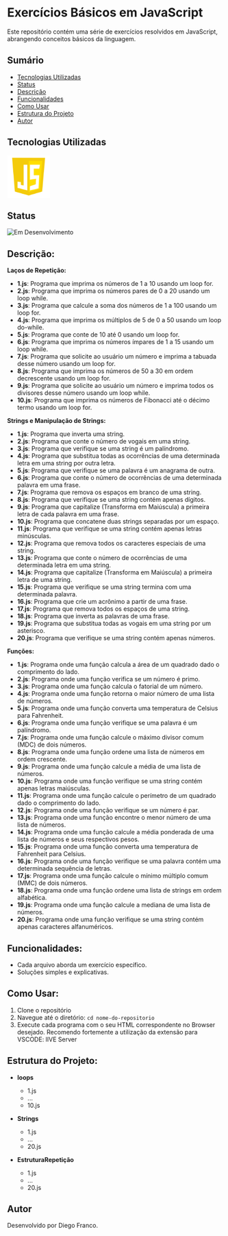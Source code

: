 # Exercícios Básicos em JavaScript

Este repositório contém uma série de exercícios resolvidos em JavaScript, abrangendo conceitos básicos da linguagem.

## Sumário

- [Tecnologias Utilizadas](#tecnologias-utilizadas)
- [Status](#status)
- [Descrição](#descrição)
- [Funcionalidades](#funcionalidades)
- [Como Usar](#como-usar)
- [Estrutura do Projeto](#estrutura-do-projeto)
- [Autor](#autor)

## Tecnologias Utilizadas

<div style="display: flex; flex-direction: row;">
  <div style="margin-right: 20px; display: flex; justify-content: flex-start;">
    <img src="img/js.png" alt="Logo JS" width="100"/>
  </div>
</div>

## Status

![Em Desenvolvimento](http://img.shields.io/static/v1?label=STATUS&message=EM%20DESENVOLVIMENTO&color=RED&style=for-the-badge)

<!-- ![Concluído](http://img.shields.io/static/v1?label=STATUS&message=CONCLUIDO&color=GREEN&style=for-the-badge) -->

## Descrição:

**Laços de Repetição:**

- **1.js**: Programa que imprima os números de 1 a 10 usando um loop for.
- **2.js**: Programa que imprima os números pares de 0 a 20 usando um loop while.
- **3.js**: Programa que calcule a soma dos números de 1 a 100 usando um loop for.
- **4.js**: Programa que imprima os múltiplos de 5 de 0 a 50 usando um loop do-while.
- **5.js**: Programa que conte de 10 até 0 usando um loop for.
- **6.js**: Programa que imprima os números ímpares de 1 a 15 usando um loop while.
- **7.js**: Programa que solicite ao usuário um número e imprima a tabuada desse número usando um loop for.
- **8.js**: Programa que imprima os números de 50 a 30 em ordem decrescente usando um loop for.
- **9.js**: Programa que solicite ao usuário um número e imprima todos os divisores desse número usando um loop while.
- **10.js**: Programa que imprima os números de Fibonacci até o décimo termo usando um loop for.

**Strings e Manipulação de Strings:**

- **1.js**: Programa que inverta uma string.
- **2.js**: Programa que conte o número de vogais em uma string.
- **3.js**: Programa que verifique se uma string é um palíndromo.
- **4.js**: Programa que substitua todas as ocorrências de uma determinada letra em uma string por outra letra.
- **5.js**: Programa que verifique se uma palavra é um anagrama de outra.
- **6.js**: Programa que conte o número de ocorrências de uma determinada palavra em uma frase.
- **7.js**: Programa que remova os espaços em branco de uma string.
- **8.js**: Programa que verifique se uma string contém apenas dígitos.
- **9.js**: Programa que capitalize (Transforma em Maiúscula) a primeira letra de cada palavra em uma frase.
- **10.js**: Programa que concatene duas strings separadas por um espaço.
- **11.js**: Programa que verifique se uma string contém apenas letras minúsculas.
- **12.js**: Programa que remova todos os caracteres especiais de uma string.
- **13.js**: Programa que conte o número de ocorrências de uma determinada letra em uma string.
- **14.js**: Programa que capitalize (Transforma em Maiúscula) a primeira letra de uma string.
- **15.js**: Programa que verifique se uma string termina com uma determinada palavra.
- **16.js**: Programa que crie um acrônimo a partir de uma frase.
- **17.js**: Programa que remova todos os espaços de uma string.
- **18.js**: Programa que inverta as palavras de uma frase.
- **19.js**: Programa que substitua todas as vogais em uma string por um asterisco.
- **20.js**: Programa que verifique se uma string contém apenas números.

**Funções:**

- **1.js**: Programa onde uma função calcula a área de um quadrado dado o comprimento do lado.
- **2.js**: Programa onde uma função verifica se um número é primo.
- **3.js**: Programa onde uma função calcula o fatorial de um número.
- **4.js**: Programa onde uma função retorna o maior número de uma lista de números.
- **5.js**: Programa onde uma função converta uma temperatura de Celsius para Fahrenheit.
- **6.js**: Programa onde uma função verifique se uma palavra é um palíndromo.
- **7.js**: Programa onde uma função calcule o máximo divisor comum (MDC) de dois números.
- **8.js**: Programa onde uma função ordene uma lista de números em ordem crescente.
- **9.js**: Programa onde uma função calcule a média de uma lista de números.
- **10.js**: Programa onde uma função verifique se uma string contém apenas letras maiúsculas.
- **11.js**: Programa onde uma função calcule o perímetro de um quadrado dado o comprimento do lado.
- **12.js**: Programa onde uma função verifique se um número é par.
- **13.js**: Programa onde uma função encontre o menor número de uma lista de números.
- **14.js**: Programa onde uma função calcule a média ponderada de uma lista de números e seus respectivos pesos.
- **15.js**: Programa onde uma função converta uma temperatura de Fahrenheit para Celsius.
- **16.js**: Programa onde uma função verifique se uma palavra contém uma determinada sequência de letras.
- **17.js**: Programa onde uma função calcule o mínimo múltiplo comum (MMC) de dois números.
- **18.js**: Programa onde uma função ordene uma lista de strings em ordem alfabética.
- **19.js**: Programa onde uma função calcule a mediana de uma lista de números.
- **20.js**: Programa onde uma função verifique se uma string contém apenas caracteres alfanuméricos.

## Funcionalidades:

- Cada arquivo aborda um exercício específico.
- Soluções simples e explicativas.

## Como Usar:

1. Clone o repositório
2. Navegue até o diretório: `cd nome-do-repositorio`
3. Execute cada programa com o seu HTML correspondente no Browser desejado.
   Recomendo fortemente a utilização da extensão para VSCODE: lIVE Server

## Estrutura do Projeto:

- **loops**

  - 1.js
  - ...
  - 10.js

- **Strings**

  - 1.js
  - ...
  - 20.js

- **EstruturaRepetição**
  - 1.js
  - ...
  - 20.js

## Autor

Desenvolvido por Diego Franco.
